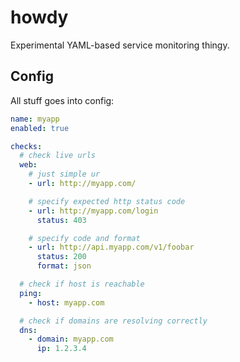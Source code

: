 # howdy

Experimental YAML-based service monitoring thingy.

## Config

All stuff goes into config:

```yml
name: myapp
enabled: true

checks:
  # check live urls
  web:
    # just simple ur
    - url: http://myapp.com/

    # specify expected http status code
    - url: http://myapp.com/login
      status: 403

    # specify code and format
    - url: http://api.myapp.com/v1/foobar
      status: 200
      format: json

  # check if host is reachable
  ping:
    - host: myapp.com

  # check if domains are resolving correctly
  dns:
    - domain: myapp.com
      ip: 1.2.3.4
```